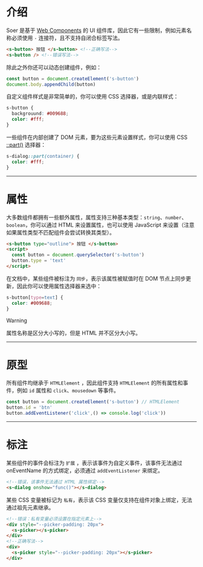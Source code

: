 # 介绍

Soer 是基于 [Web Components](https://developer.mozilla.org/zh-CN/docs/Web/API/Web_components) 的 UI 组件库，因此它有一些限制，例如元素名称必须使用 `-` 连接符，且不支持自闭合标签写法。
```html
<s-button> 按钮 </s-button> <!--正确写法-->
<s-button /> <!--错误写法-->
```

除此之外你还可以动态创建组件，例如：

```js
const button = document.createElement('s-button')
document.body.appendChild(button)
```

自定义组件样式是非常简单的，你可以使用 CSS 选择器，或是内联样式：

```css
s-button {
  backgrouund: #009688;
  color: #fff;
}
```

一些组件在内部创建了 DOM 元素，要为这些元素设置样式，你可以使用 CSS [::part()](https://developer.mozilla.org/zh-CN/docs/Web/CSS/::part) 选择器：

```css
s-dialog::part(container) {
  color: #fff;
}
```

---

# 属性

大多数组件都拥有一些额外属性，属性支持三种基本类型：`string`、`number`、`boolean`，你可以通过 HTML 来设置属性，也可以使用 JavaScript 来设置（注意如果属性类型不匹配组件会尝试转换其类型）。

```html
<s-button type="outline"> 按钮 </s-button>
<script>
  const button = document.querySelector('s-button')
  button.type = 'text'
</script>
```

在文档中，某些组件被标注为 `同步`，表示该属性被赋值时在 DOM 节点上同步更新，因此你可以使用属性选择器来选中：

```css
s-button[type=text] {
  color: #009688;
}
```

> [!WARNING]
> 属性名称是区分大小写的，但是 HTML 并不区分大小写。

---

# 原型

所有组件均继承于 `HTMLElement` ，因此组件支持 `HTMLElement` 的所有属性和事件，例如 `id` 属性和 `click`、`mousedown` 等事件。

```js
const button = document.createElement('s-button') // HTMLElement
button.id = 'btn'
button.addEventListener('click',() => console.log('click'))
```

---

# 标注

某些组件的事件会标注为 `扩展` ，表示该事件为自定义事件，该事件无法通过 onEventName 的方式绑定，必须通过 `addEventListener` 来绑定。

```html
<!--错误，该事件无法通过 HTML 属性绑定-->
<s-dialog onshow="func()"></s-dialog>
```

某些 CSS 变量被标记为 `私有`，表示该 CSS 变量仅支持在组件对象上绑定，无法通过祖先元素继承。

```html
<!--错误：私有变量必须设置在指定元素上-->
<div style="--picker-padding: 20px">
  <s-picker></s-picker>
</div>
<!--正确写法-->
<div>
  <s-picker style="--picker-padding: 20px"></s-picker>
</div>
```